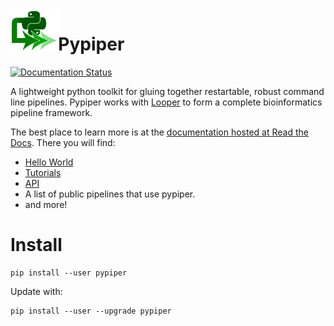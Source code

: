 <img src="logo_pypiper.svg" alt="Pypiper logo" height="70" align="left"/>

# Pypiper

[![Documentation Status](https://readthedocs.org/projects/pypiper/badge/?version=latest)](http://pypiper.readthedocs.org/en/latest/?badge=latest)

A lightweight python toolkit for gluing together restartable, robust command line pipelines. Pypiper works with [Looper](http://github.com/epigen/looper) to form a complete bioinformatics pipeline framework.

The best place to learn more is at the [documentation hosted at Read the Docs](http://pypiper.readthedocs.org/). There you will find:

* [Hello World](http://pypiper.readthedocs.io/en/latest/hello-world.html)
* [Tutorials](http://pypiper.readthedocs.io/en/latest/tutorials.html)
* [API](http://pypiper.readthedocs.io/en/latest/api.html)
* A list of public pipelines that use pypiper.
* and more!

# Install

```
pip install --user pypiper
```

Update with:

```
pip install --user --upgrade pypiper
```
